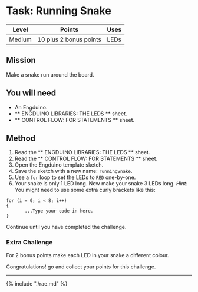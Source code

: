 
# Task: Running Snake 
| Level| Points | Uses |
| ------ | -----------------------|------|
| Medium | 10 plus 2 bonus points | LEDs |

## Mission

Make a snake run around the board. 

## You will need
* An Engduino.
* ** ENGDUINO LIBRARIES: THE LEDS ** sheet.
* ** CONTROL FLOW: FOR STATEMENTS ** sheet.

## Method
1. Read the ** ENGDUINO LIBRARIES: THE LEDS ** sheet.
2. Read the  ** CONTROL FLOW: FOR STATEMENTS ** sheet.
3. Open the Engduino template sketch.
4. Save the sketch with a new name: ```runningSnake```.
5. Use a ```for``` loop to set the LEDs to ```RED``` one-by-one.
6. Your snake is only 1 LED long. Now make your snake 3 LEDs long. *Hint:* You might need to use some extra curly brackets like this:

```
for (i = 0; i < 8; i++)
{
       ...Type your code in here.
}
```

Continue until you have completed the challenge.

### Extra Challenge

For 2 bonus points make each LED in your snake a different colour.



Congratulations! go and collect your points for this challenge.

---
{% include "./rae.md" %}

